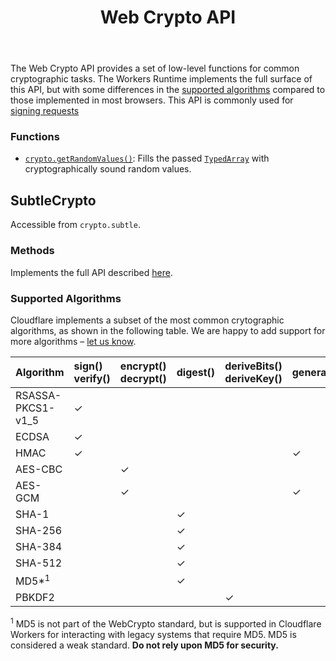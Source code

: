 ﻿---
title: Web Crypto API
---

The Web Crypto API provides a set of low-level functions for common cryptographic tasks. The Workers Runtime implements the full surface of this API, but with some differences in the [supported algorithms](#supported-algorithms) compared to those implemented in most browsers. This API is commonly used for [signing requests](/reference/write-workers/best-practices/signing-requests)

### Functions

* [`crypto.getRandomValues()`](https://developer.mozilla.org/en-US/docs/Web/API/Crypto/getRandomValues): Fills the passed [`TypedArray`](https://developer.mozilla.org/en-US/docs/Web/JavaScript/Reference/Global_Objects/TypedArray) with cryptographically sound random values.

## SubtleCrypto

Accessible from `crypto.subtle`.

### Methods

Implements the full API described [here](https://developer.mozilla.org/en-US/docs/Web/API/SubtleCrypto#Methods).

### Supported Algorithms

Cloudflare implements a subset of the most common crytographic algorithms, as shown in the following table.
We are happy to add support for more algorithms – [let us know](https://community.cloudflare.com/c/developers/workers).

|  Algorithm  | sign()<br>verify() | encrypt()<br>decrypt() | digest() | deriveBits()<br>deriveKey() | generateKey() | wrapKey()<br>unwrapKey() |
| :---------------- | :----------------- | :--------------------- | :------- | :-------------------------- | :------------ | :----------------------- |
| RSASSA-PKCS1-v1_5 | ✓                  |                        |          |                             |               |                          |
| ECDSA             | ✓                  |                        |          |                             |               |                          |
| HMAC              | ✓                  |                        |          |                             | ✓             |                          |
| AES-CBC           |                    | ✓                      |          |                             |               | ✓                        |
| AES-GCM           |                    | ✓                      |          |                             | ✓             | ✓                        |
| SHA-1             |                    |                        | ✓        |                             |               |                          |
| SHA-256           |                    |                        | ✓        |                             |               |                          |
| SHA-384           |                    |                        | ✓        |                             |               |                          |
| SHA-512           |                    |                        | ✓        |                             |               |                          |
| MD5\*<sup>1</sup>   |                    |                        | ✓        |                             |               |                          |
| PBKDF2            |                    |                        |          | ✓                           |               |                          |

<sup>1</sup> MD5 is not part of the WebCrypto standard, but is supported in Cloudflare Workers for interacting with legacy systems that require MD5. MD5 is considered a weak standard. **Do not rely upon MD5 for security.**
